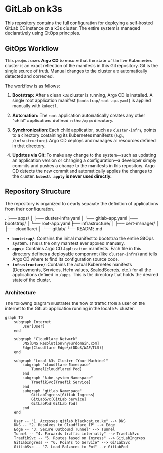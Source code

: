 # GitLab on k3s

This repository contains the full configuration for deploying a self-hosted GitLab CE instance on a k3s cluster. The entire system is managed declaratively using GitOps principles.

## GitOps Workflow

This project uses **Argo CD** to ensure that the state of the live Kubernetes cluster is an exact reflection of the manifests in this Git repository. Git is the single source of truth. Manual changes to the cluster are automatically detected and corrected.

The workflow is as follows:

1. **Bootstrap:** After a clean `k3s` cluster is running, Argo CD is installed. A single root application manifest (`bootstrap/root-app.yaml`) is applied manually with `kubectl`.

2. **Automation:** The `root` application automatically creates any other "child" applications defined in the `/apps` directory.
3. **Synchronization:** Each child application, such as `cluster-infra`, points to a directory containing its Kubernetes manifests (e.g., `/infrastructure`). Argo CD deploys and manages all resources defined in that directory.
4. **Updates via Git:** To make any change to the system—such as updating an application version or changing a configuration—a developer simply commits and pushes a change to the manifests in this repository. Argo CD detects the new commit and automatically applies the changes to the cluster. **`kubectl apply` is never used directly.**

## Repository Structure

The repository is organized to clearly separate the definition of applications from their configuration.

.
├── apps/
│   ├── cluster-infra.yaml
│   └── gitlab-app.yaml
├── bootstrap/
│   └── root-app.yaml
├── infrastructure/
│   ├── cert-manager/
│   ├── cloudflare/
│   └── gitlab/
└── README.md

* **`bootstrap/`**: Contains the initial manifest to bootstrap the entire GitOps system. This is the only manifest ever applied manually.
* **`apps/`**: Contains Argo CD `Application` manifests. Each file in this directory defines a deployable component (like `cluster-infra`) and tells Argo CD where to find its configuration source code.
* **`infrastructure/`**: Contains the actual Kubernetes manifests (Deployments, Services, Helm values, SealedSecrets, etc.) for all the applications defined in `/apps`. This is the directory that holds the desired state of the cluster.

### Architecture

The following diagram illustrates the flow of traffic from a user on the internet to the GitLab application running in the local `k3s` cluster.

```mermaid
graph TD
    subgraph Internet
        User[User]
    end

    subgraph "Cloudflare Network"
        DNS[DNS Resolution\nyourdomain.com]
        Edge[Cloudflare Edge\n(DDoS/WAF/TLS)]
    end

    subgraph "Local k3s Cluster (Your Machine)"
        subgraph "cloudflare Namespace"
            Tunnel[cloudflared Pod]
        end
        subgraph "kube-system Namespace"
            TraefikSvc[Traefik Service]
        end
        subgraph "gitlab Namespace"
            GitLabIngress[GitLab Ingress]
            GitLabSvc[GitLab Service]
            GitLabPod[GitLab Pod]
        end
    end

    User -- "1. Accesses gitlab.blackcat.co.ke" --> DNS
    DNS -- "2. Resolves to Cloudflare IP" --> Edge
    Edge -- "3. Secure Outbound Tunnel" --> Tunnel
    Tunnel -- "4. Forwards traffic internally" --> TraefikSvc
    TraefikSvc -- "5. Routes based on Ingress" --> GitLabIngress
    GitLabIngress -- "6. Points to Service" --> GitLabSvc
    GitLabSvc -- "7. Load Balances to Pod" --> GitLabPod

```
